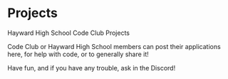 # Projects
Hayward High School Code Club Projects

Code Club or Hayward High School members can post their applications here, for help with code, or to generally share it!

Have fun, and if you have any trouble, ask in the Discord!
